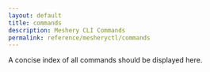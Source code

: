 ```yaml
---
layout: default
title: commands
description: Meshery CLI Commands
permalink: reference/mesheryctl/commands
---
```


A concise index of all commands should be displayed here.
